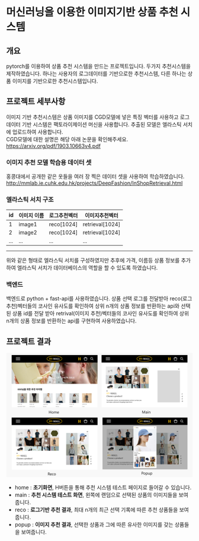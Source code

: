 # 머신러닝을 이용한 이미지기반 상품 추천 시스템
## 개요
pytorch를 이용하여 상품 추천 시스템을 만드는 프로젝트입니다. 두가지 추천시스템을 제작하였습니다. 하나는 사용자의 로그데이터를 기반으로한 추천시스템, 다른 하나는 상품 이미지를 기반으로한 추천시스템입니다. 

## 프로젝트 세부사항
이미지 기반 추천시스템은 상품 이미지를 CGD모델에 넣은 특징 벡터를 사용하고 로그데이터 기반 시스템은 팩토라이제이션 머신을 사용합니다. 추출된 모델은 엘라스틱 서치에 업로드하여 사용합니다. <br>
CGD모델에 대한 설명은 해당 아래 논문을 확인해주세요. <br>
https://arxiv.org/pdf/1903.10663v4.pdf <br>

### 이미지 추천 모델 학습용 데이터 셋
홍콩대에서 공개한 같은 옷들을 여러 장 찍은 데이터 셋을 사용하여 학습하였습니다.
http://mmlab.ie.cuhk.edu.hk/projects/DeepFashion/InShopRetrieval.html

### 엘라스틱 서치 구조
|id|이미지 이름|로그추천벡터|이미지추천벡터|
|---|---|---|---|
|1|image1|reco[1024]|retrieval[1024]|
|2|image2|reco[1024]|retrieval[1024]|
|...|...|...|...|
---
위와 같은 형태로 엘라스틱 서치를 구성하였지만 추후에 가격, 이름등 상품 정보를 추가하여 엘라스틱 서치가 데이터베이스의 역할을 할 수 있도록 하였습니다.
### 백엔드 
백엔드로 python + fast-api를 사용하였습니다. 상품 선택 로그를 전달받아 reco(로그추천)벡터들의 코사인 유사도를 확인하여 상위 n개의 상품 정보를 반환하는 api와 선택된 상품 id를 전달 받아 retrival(이미지 추천)벡터들의 코사인 유사도를 확인하여 상위 n개의 상품 정보를 반환하는 api를 구현하여 사용하였습니다.

## 프로젝트 결과
![result](./image/web.png)
* home : **초기화면**, H버튼을 통해 추천 시스템 테스트 페이지로 들어갈 수 있습니다.
* main : **추천 시스템 테스트 화면**, 왼쪽에 랜덤으로 선택된 상품의 이미지들을 보여줍니다.
* reco : **로그기반 추천 결과**, 최대 n개의 최근 선택 기록에 따른 추천 상품들을 보여줍니다. 
* popup : **이미지 추천 결과**, 선택한 상품과 그에 따른 유사한 이미지를 갖는 상품들을 보여줍니다.

